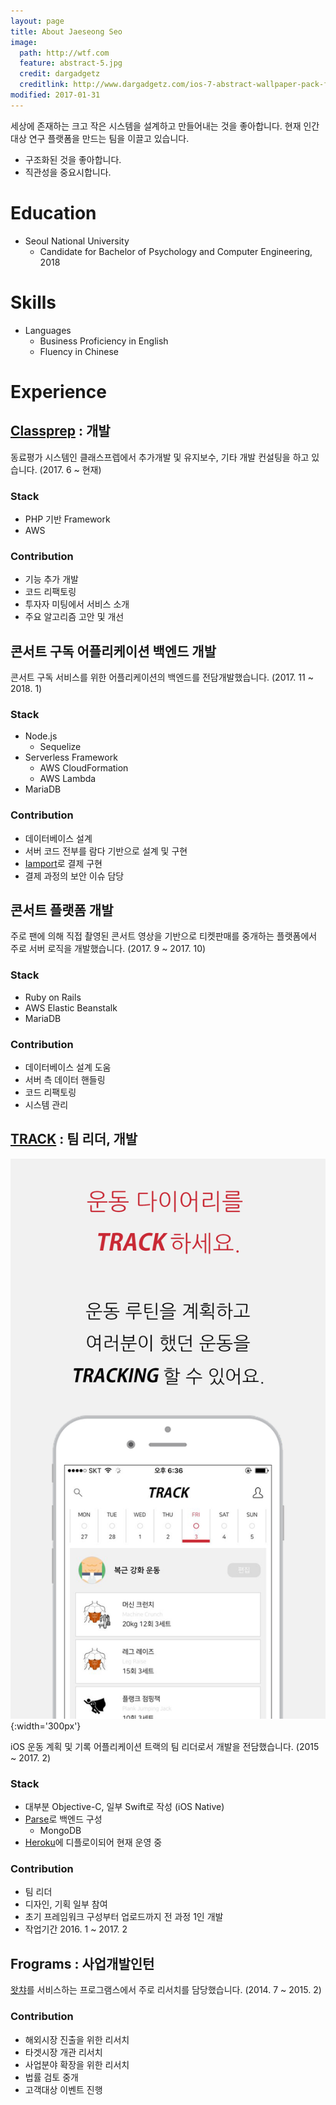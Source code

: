 ```yaml
---
layout: page
title: About Jaeseong Seo
image:
  path: http://wtf.com
  feature: abstract-5.jpg
  credit: dargadgetz
  creditlink: http://www.dargadgetz.com/ios-7-abstract-wallpaper-pack-for-iphone-5-and-ipod-touch-retina/
modified: 2017-01-31
---
```


세상에 존재하는  크고 작은 시스템을 설계하고 만들어내는 것을 좋아합니다.
현재 인간대상 연구 플랫폼을 만드는 팀을 이끌고 있습니다.
* 구조화된 것을 좋아합니다.
* 직관성을 중요시합니다.


# Education
* Seoul National University
  * Candidate for Bachelor of Psychology and Computer Engineering, 2018

# Skills
* Languages
  * Business Proficiency in English
  * Fluency in Chinese

# Experience

## [Classprep](http://www.theclassprep.com/) : 개발

동료평가 시스템인 클래스프렙에서 추가개발 및 유지보수, 기타 개발
컨설팅을 하고 있습니다. (2017. 6 ~ 현재)

### Stack
* PHP 기반 Framework
* AWS

### Contribution
* 기능 추가 개발
* 코드 리팩토링
* 투자자 미팅에서 서비스 소개
* 주요 알고리즘 고안 및 개선

## 콘서트 구독 어플리케이션 백엔드 개발
콘서트 구독 서비스를 위한 어플리케이션의 백엔드를 전담개발했습니다.
(2017. 11 ~ 2018. 1)

### Stack
* Node.js
  * Sequelize
* Serverless Framework
  * AWS CloudFormation
  * AWS Lambda
* MariaDB

### Contribution
* 데이터베이스 설계
* 서버 코드 전부를 람다 기반으로 설계 및 구현
* [Iamport](http://www.iamport.kr/)로 결제 구현
* 결제 과정의 보안 이슈 담당

## 콘서트 플랫폼 개발
주로 팬에 의해 직접 촬영된 콘서트 영상을 기반으로 티켓판매를 중개하는 플랫폼에서 주로 서버 로직을 개발했습니다. (2017. 9 ~ 2017. 10)

### Stack
* Ruby on Rails
* AWS Elastic Beanstalk
* MariaDB

### Contribution
* 데이터베이스 설계 도움
* 서버 측 데이터 핸들링
* 코드 리팩토링
* 시스템 관리

## [TRACK](https://itunes.apple.com/kr/app/track-%ED%8A%B8%EB%9E%99-%EC%9A%B4%EB%8F%99%EA%B3%84%ED%9A%8D%EA%B3%BC-%EC%9A%B4%EB%8F%99%EA%B8%B0%EB%A1%9D/id1136792370) : 팀 리더, 개발
![TRACK appstore image](/images/track_appstore2.jpg){:width='300px'}

iOS 운동 계획 및 기록 어플리케이션 트랙의 팀 리더로서 개발을
전담했습니다. (2015 ~ 2017. 2)

### Stack
* 대부분 Objective-C, 일부 Swift로 작성 (iOS Native)
* [Parse](http://parseplatform.org/)로 백엔드 구성
  * MongoDB
* [Heroku](https://www.heroku.com/)에 디플로이되어 현재 운영 중

### Contribution
* 팀 리더
* 디자인, 기획 일부 참여
* 초기 프레임워크 구성부터 업로드까지 전 과정 1인 개발
* 작업기간 2016. 1 ~ 2017. 2

## Frograms : 사업개발인턴
[왓챠](https://watcha.net/)를 서비스하는 프로그램스에서 주로 리서치를
담당했습니다. (2014. 7 ~ 2015. 2)

### Contribution
* 해외시장 진출을 위한 리서치
* 타겟시장 개관 리서치
* 사업분야 확장을 위한 리서치
* 법률 검토 중개
* 고객대상 이벤트 진행
